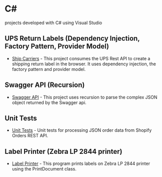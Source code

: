 # C#
projects developed with C# using Visual Studio

## UPS Return Labels (Dependency Injection, Factory Pattern, Provider Model)

* [Ship Carriers](/ShipCarriers) - This project consumes the UPS Rest API to create a shipping return label in the browser. It uses dependency injection, the factory pattern and provider model.

## Swagger API (Recursion)

* [Swagger API](/Swagger) - This project uses recursion to parse the complex JSON object returned by the Swagger api.

## Unit Tests

* [Unit Tests](/UnitTests) - Unit tests for processing JSON order data from Shopify Orders REST API.

## Label Printer (Zebra LP 2844 printer)

* [Label Printer](/LabelPrinter) - This program prints labels on Zebra LP 2844 printer using the PrintDocument class.
